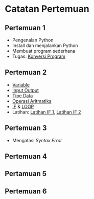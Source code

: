 # Catatan Pertemuan

## Pertemuan 1
- Pengenalan Python
- Install dan menjalankan Python
- Membuat program sederhana
- Tugas: [Konversi Program](latihan/konversi-1.md)

## Pertemuan 2
- [Variable](docs/06.-Variabel.md)
- [Input Output](docs/07.-Input-dan-Output.md)
- [Tipe Data](docs/08.-Tipe-Data.md)
- [Operasi Aritmatika](docs/09.-Operasi-Data.md)
- [IF](docs/10.-Pengambilan-Keputusan-IF.md) & [LOOP](docs/11.-Pengulangan-Loop.md)
- Latihan: [Latihan IF 1](latihan/latihan-if-1.md), [Latihan IF 2](latihan/latihan-if-2.md)

## Pertemuan 3
- Mengatasi _Syntax Error_

## Pertemuan 4

## Pertamuan 5

## Pertemuan 6